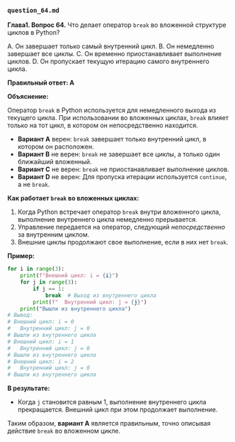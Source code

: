
### `question_64.md`

**Глава1. Вопрос 64.** Что делает оператор `break` во вложенной структуре циклов в Python?

A. Он завершает только самый внутренний цикл.
B. Он немедленно завершает все циклы.
C. Он временно приостанавливает выполнение циклов.
D. Он пропускает текущую итерацию самого внутреннего цикла.

**Правильный ответ: A**

**Объяснение:**

Оператор `break` в Python используется для немедленного выхода из текущего цикла. При использовании во вложенных циклах, `break` влияет только на тот цикл, в котором он непосредственно находится.

*   **Вариант A** верен: `break` завершает только внутренний цикл, в котором он расположен.
*   **Вариант B** не верен: `break` не завершает все циклы, а только один ближайший вложенный.
*   **Вариант C** не верен: `break` не приостанавливает выполнение циклов.
*   **Вариант D** не верен:  Для пропуска итерации используется `continue`, а не `break`.

**Как работает `break` во вложенных циклах:**

1.  Когда Python встречает оператор `break` внутри вложенного цикла, выполнение внутреннего цикла немедленно прерывается.
2.  Управление передается на оператор, следующий *непосредственно* за внутренним циклом.
3.  Внешние циклы продолжают свое выполнение, если в них нет `break`.

**Пример:**

```python
for i in range(3):
    print(f"Внешний цикл: i = {i}")
    for j in range(3):
        if j == 1:
            break  # Выход из внутреннего цикла
        print(f"  Внутренний цикл: j = {j}")
    print("Вышли из внутреннего цикла")
# Вывод:
# Внешний цикл: i = 0
#   Внутренний цикл: j = 0
# Вышли из внутреннего цикла
# Внешний цикл: i = 1
#   Внутренний цикл: j = 0
# Вышли из внутреннего цикла
# Внешний цикл: i = 2
#   Внутренний цикл: j = 0
# Вышли из внутреннего цикла
```

**В результате:**
*   Когда `j` становится равным 1, выполнение внутреннего цикла прекращается. Внешний цикл при этом продолжает выполнение.

Таким образом, **вариант A** является правильным, точно описывая действие `break` во вложенном цикле.
